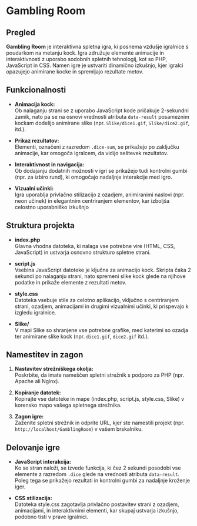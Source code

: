 # Gambling Room

## Pregled

**Gambling Room** je interaktivna spletna igra, ki posnema vzdušje igralnice s poudarkom na metanju kock. Igra združuje elemente animacije in interaktivnosti z uporabo sodobnih spletnih tehnologij, kot so PHP, JavaScript in CSS. Namen igre je ustvariti dinamično izkušnjo, kjer igralci opazujejo animirane kocke in spremljajo rezultate metov.

## Funkcionalnosti

- **Animacija kock:**  
  Ob nalaganju strani se z uporabo JavaScript kode pričakuje 2-sekundni zamik, nato pa se na osnovi vrednosti atributa `data-result` posameznim kockam dodelijo animirane slike (npr. `Slike/dice1.gif`, `Slike/dice2.gif`, itd.).

- **Prikaz rezultatov:**  
  Elementi, označeni z razredom `.dice-sum`, se prikažejo po zaključku animacije, kar omogoča igralcem, da vidijo seštevek rezultatov.

- **Interaktivnost in navigacija:**  
  Ob dodajanju dodatnih možnosti v igri se prikažejo tudi kontrolni gumbi (npr. za izbiro rund), ki omogočajo nadaljnje interakcije med igro.

- **Vizualni učinki:**  
  Igra uporablja privlačno stilizacijo z ozadjem, animiranimi naslovi (npr. neon učinek) in elegantnim centriranjem elementov, kar izboljša celostno uporabniško izkušnjo

## Struktura projekta

- **index.php**  
  Glavna vhodna datoteka, ki nalaga vse potrebne vire (HTML, CSS, JavaScript) in ustvarja osnovno strukturo spletne strani.

- **script.js**  
  Vsebina JavaScript datoteke je ključna za animacijo kock. Skripta čaka 2 sekundi po nalaganju strani, nato spremeni slike kock glede na njihove podatke in prikaže elemente z rezultati metov.
  
- **style.css**  
  Datoteka vsebuje stile za celotno aplikacijo, vključno s centriranjem strani, ozadjem, animacijami in drugimi vizualnimi učinki, ki prispevajo k izgledu igralnice.  

- **Slike/**  
  V mapi Slike so shranjene vse potrebne grafike, med katerimi so ozadja ter animirane slike kock (npr. `dice1.gif`, `dice2.gif` itd.).

## Namestitev in zagon

1. **Nastavitev strežniškega okolja:**  
   Poskrbite, da imate nameščen spletni strežnik s podporo za PHP (npr. Apache ali Nginx).

2. **Kopiranje datotek:**  
   Kopirajte vse datoteke in mape (index.php, script.js, style.css, Slike) v korensko mapo vašega spletnega strežnika.

3. **Zagon igre:**  
   Zaženite spletni strežnik in odprite URL, kjer ste namestili projekt (npr. `http://localhost/GamblingRoom`) v vašem brskalniku.

## Delovanje igre

- **JavaScript interakcija:**  
  Ko se stran naloži, se izvede funkcija, ki čez 2 sekundi posodobi vse elemente z razredom `.dice` glede na vrednosti atributa `data-result`. Poleg tega se prikažejo rezultati in kontrolni gumbi za nadaljnje kroženje iger.

- **CSS stilizacija:**  
  Datoteka style.css zagotavlja privlačno postavitev strani z ozadjem, animacijami, in interaktivnimi elementi, kar skupaj ustvarja izkušnjo, podobno tisti v prave igralnici.
